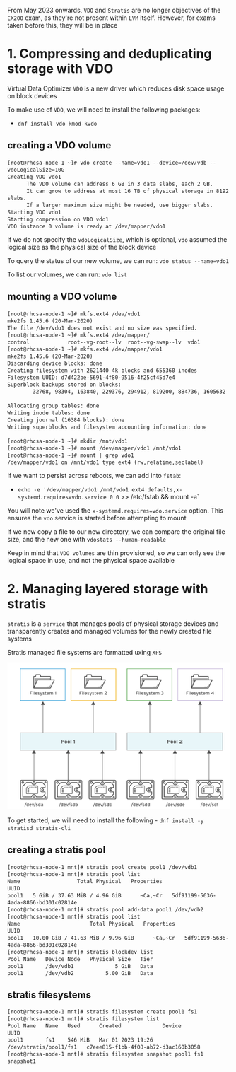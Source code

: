 From May 2023 onwards, `VDO` and `Stratis` are no longer objectives of the `EX200` exam, as they're not present within `LVM` itself. However, for exams taken before this, they will be in place

# 1. Compressing and deduplicating storage with VDO

Virtual Data Optimizer `VDO` is a new driver which reduces disk space usage on block devices

To make use of `VDO`, we will need to install the following packages:
* `dnf install vdo kmod-kvdo`

## creating a VDO volume

```
[root@rhcsa-node-1 ~]# vdo create --name=vdo1 --device=/dev/vdb --vdoLogicalSize=10G
Creating VDO vdo1                                                                   
      The VDO volume can address 6 GB in 3 data slabs, each 2 GB.                   
      It can grow to address at most 16 TB of physical storage in 8192 slabs.       
      If a larger maximum size might be needed, use bigger slabs.                   
Starting VDO vdo1                                                                   
Starting compression on VDO vdo1                                                    
VDO instance 0 volume is ready at /dev/mapper/vdo1                                  
```
If we do not specify the `vdoLogicalSize`, which is optional, `vdo` assumed the logical size as the physical size of the block device

To query the status of our new volume, we can run: `vdo status --name=vdo1`

To list our volumes, we can run: `vdo list`

## mounting a VDO volume
```
[root@rhcsa-node-1 ~]# mkfs.ext4 /dev/vdo1                           
mke2fs 1.45.6 (20-Mar-2020)                                          
The file /dev/vdo1 does not exist and no size was specified.         
[root@rhcsa-node-1 ~]# mkfs.ext4 /dev/mapper/                        
control            root--vg-root--lv  root--vg-swap--lv  vdo1        
[root@rhcsa-node-1 ~]# mkfs.ext4 /dev/mapper/vdo1                    
mke2fs 1.45.6 (20-Mar-2020)                                          
Discarding device blocks: done                                       
Creating filesystem with 2621440 4k blocks and 655360 inodes         
Filesystem UUID: d7d422be-5691-4f80-9516-4f25cf45d7e4                
Superblock backups stored on blocks:                                 
        32768, 98304, 163840, 229376, 294912, 819200, 884736, 1605632
                                                                     
Allocating group tables: done                                        
Writing inode tables: done                                           
Creating journal (16384 blocks): done                                
Writing superblocks and filesystem accounting information: done      
                                                                     
[root@rhcsa-node-1 ~]# mkdir /mnt/vdo1                               
[root@rhcsa-node-1 ~]# mount /dev/mapper/vdo1 /mnt/vdo1              
[root@rhcsa-node-1 ~]# mount | grep vdo1                             
/dev/mapper/vdo1 on /mnt/vdo1 type ext4 (rw,relatime,seclabel)       
```

If we want to persist across reboots, we can add into `fstab`:
* `echo -e '/dev/mapper/vdo1 /mnt/vdo1 ext4 defaults,x-systemd.requires=vdo.service 0 0` >> /etc/fstab && mount -a`

You will note we've used the `x-systemd.requires=vdo.service` option. This ensures the `vdo` service is started before attempting to mount

If we now copy a file to our new directory, we can compare the original file size, and the new one with `vdostats --human-readable`

Keep in mind that `VDO volumes` are thin provisioned, so we can only see the logical space in use, and not the physical space available

# 2. Managing layered storage with stratis

`stratis` is a `service` that manages pools of physical storage devices and transparently creates and managed volumes for the newly created file systems

Stratis managed file systems are formatted uxing `XFS`

![stratis](stratis.png)

To get started, we will need to install the following - `dnf install -y stratisd stratis-cli`

## creating a stratis pool
```
[root@rhcsa-node-1 mnt]# stratis pool create pool1 /dev/vdb1                                
[root@rhcsa-node-1 mnt]# stratis pool list                                                  
Name                  Total Physical   Properties                                   UUID    
pool1   5 GiB / 37.63 MiB / 4.96 GiB      ~Ca,~Cr   5df91199-5636-4ada-8866-bd301c02814e    
[root@rhcsa-node-1 mnt]# stratis pool add-data pool1 /dev/vdb2                              
[root@rhcsa-node-1 mnt]# stratis pool list                                                  
Name                      Total Physical   Properties                                   UUID
pool1   10.00 GiB / 41.63 MiB / 9.96 GiB      ~Ca,~Cr   5df91199-5636-4ada-8866-bd301c02814e
[root@rhcsa-node-1 mnt]# stratis blockdev list                                              
Pool Name   Device Node   Physical Size   Tier                                              
pool1       /dev/vdb1             5 GiB   Data                                              
pool1       /dev/vdb2          5.00 GiB   Data                                              
```

## stratis filesystems
```
[root@rhcsa-node-1 mnt]# stratis filesystem create pool1 fs1
[root@rhcsa-node-1 mnt]# stratis filesystem list
Pool Name   Name   Used      Created             Device                   UUID                                
pool1       fs1    546 MiB   Mar 01 2023 19:26   /dev/stratis/pool1/fs1   c7eee815-f1bb-4f08-ab72-d3ac160b3058
[root@rhcsa-node-1 mnt]# stratis filesystem snapshot pool1 fs1 snapshot1
```
